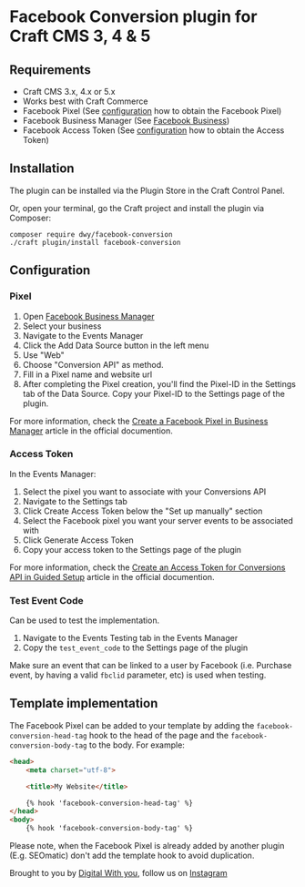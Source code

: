 # Facebook Conversion plugin for Craft CMS 3, 4 & 5

## Requirements

- Craft CMS 3.x, 4.x or 5.x
- Works best with Craft Commerce
- Facebook Pixel (See [configuration](#pixel) how to obtain the Facebook Pixel)
- Facebook Business Manager (See [Facebook Business](https://business.facebook.com/))
- Facebook Access Token (See [configuration](#access-token) how to obtain the Access Token)

## Installation

The plugin can be installed via the Plugin Store in the Craft Control Panel.

Or, open your terminal, go the Craft project and install the plugin via Composer:

```
composer require dwy/facebook-conversion
./craft plugin/install facebook-conversion
```

## Configuration

### Pixel

1. Open [Facebook Business Manager](https://business.facebook.com)
2. Select your business
3. Navigate to the Events Manager
4. Click the Add Data Source button in the left menu
5. Use "Web"
6. Choose "Conversion API" as method.
7. Fill in a Pixel name and website url
8. After completing the Pixel creation, you'll find the Pixel-ID in the Settings tab of the Data Source. Copy your Pixel-ID to the Settings page of the plugin. 

For more information, check the [Create a Facebook Pixel in Business Manager](https://www.facebook.com/business/help/314143995668266?id=1205376682832142) article in the official documention.


### Access Token

In the Events Manager:

1. Select the pixel you want to associate with your Conversions API
2. Navigate to the Settings tab
3. Click Create Access Token below the "Set up manually" section
4. Select the Facebook pixel you want your server events to be associated with
5. Click Generate Access Token
6. Copy your access token to the Settings page of the plugin

For more information, check the [Create an Access Token for Conversions API in Guided Setup](https://www.facebook.com/business/help/1341993546002479) article in the official documention.


### Test Event Code

Can be used to test the implementation.

1. Navigate to the Events Testing tab in the Events Manager
2. Copy the `test_event_code` to the Settings page of the plugin

Make sure an event that can be linked to a user by Facebook (i.e. Purchase event, by having a valid `fbclid` parameter, etc) is used when testing.


## Template implementation

The Facebook Pixel can be added to your template by adding the `facebook-conversion-head-tag` hook to the head of the page and the `facebook-conversion-body-tag` to the body. For example:

```html
<head>
    <meta charset="utf-8">

    <title>My Website</title>

    {% hook 'facebook-conversion-head-tag' %}
</head>
<body>
    {% hook 'facebook-conversion-body-tag' %}
```

Please note, when the Facebook Pixel is already added by another plugin (E.g. SEOmatic) don't add the template hook to avoid duplication.


Brought to you by [Digital With you](https://digitalwithyou.com), follow us on [Instagram](https://www.instagram.com/digitalwithyou/)
